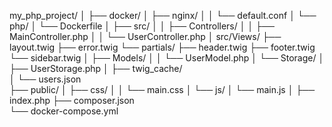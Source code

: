 my_php_project/
│
├── docker/
│ ├── nginx/
│ │ └── default.conf
│ └── php/
│ └── Dockerfile
│
├── src/
│
│ ├── Controllers/
│ │ ├── MainController.php
│ │ └── UserController.php
│ src/Views/
├── layout.twig
├── error.twig
└── partials/
├── header.twig
├── footer.twig
└── sidebar.twig
│ ├── Models/
│ │ └── UserModel.php
│ └── Storage/
│ ├── UserStorage.php
│ ├── twig_cache/  
│ └── users.json  
├── public/
│ ├── css/
│ │ └── main.css
│ └── js/
│ └── main.js
│ ├── index.php
├── composer.json  
└── docker-compose.yml
